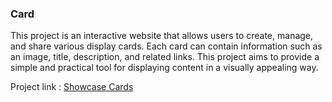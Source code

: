<h3>Card</h3>
<p>This project is an interactive website that allows users to create, manage, and share various display cards. Each card can contain information such as an image, title, description, and related links. This project aims to provide a simple and practical tool for displaying content in a visually appealing way.</p>
Project link : <a href="https://younesnoorzahi.github.io/card/">Showcase Cards</a>
